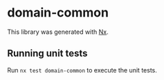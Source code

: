 # domain-common

This library was generated with [Nx](https://nx.dev).

## Running unit tests

Run `nx test domain-common` to execute the unit tests.
